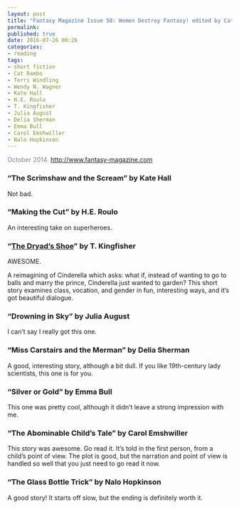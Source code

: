 ```yaml
---
layout: post
title: "Fantasy Magazine Issue 58: Women Destroy Fantasy! edited by Cat Rambo, Terri Windling, and Wendy N. Wagner"
permalink:
published: true
date: 2016-07-26 00:26
categories:
- reading
tags:
- short fiction
- Cat Rambo
- Terri Windling
- Wendy N. Wagner
- Kate Hall
- H.E. Roulo
- T. Kingfisher
- Julia August
- Delia Sherman
- Emma Bull
- Carol Emshwiller
- Nalo Hopkinson
---
```


<p style="color: gray;">October 2014. <a href="http://www.fantasy-magazine.com">http://www.fantasy-magazine.com</a></p>

### “The Scrimshaw and the Scream” by Kate Hall

Not bad.

### “Making the Cut” by H.E. Roulo

An interesting take on superheroes.

### “[The Dryad’s Shoe](http://www.fantasy-magazine.com/new/new-fiction/the-dryads-shoe/)” by T. Kingfisher

AWESOME.

A reimagining of Cinderella which asks: what if, instead of wanting to go to balls and marry the prince, Cinderella just wanted to garden? This short story examines class, vocation, and gender in fun, interesting ways, and it’s got beautiful dialogue.

### “Drowning in Sky” by Julia August

I can’t say I really got this one.

### “Miss Carstairs and the Merman” by Delia Sherman

A good, interesting story, although a bit dull. If you like 19th-century lady scientists, this one is for you.

### “Silver or Gold” by Emma Bull

This one was pretty cool, although it didn’t leave a strong impression with me.

### “The Abominable Child’s Tale” by Carol Emshwiller

This story was awesome. Go read it. It’s told in the first person, from a child’s point of view. The plot is good, but the narration and point of view is handled so well that you just need to go read it now.

### “The Glass Bottle Trick” by Nalo Hopkinson

A good story! It starts off slow, but the ending is definitely worth it.
